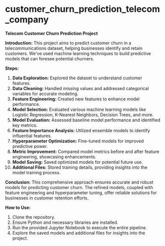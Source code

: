 # customer_churn_prediction_telecom_company
**Telecom Customer Churn Prediction Project**

**Introduction:**
This project aims to predict customer churn in a telecommunications dataset, helping businesses identify and retain customers. We've used machine learning techniques to build predictive models that can foresee potential churners.

**Steps:**
1. **Data Exploration:** Explored the dataset to understand customer features.
2. **Data Cleaning:** Handled missing values and addressed categorical variables for accurate modeling.
3. **Feature Engineering:** Created new features to enhance model performance.
4. **Model Selection:** Evaluated various machine learning models like Logistic Regression, K-Nearest Neighbors, Decision Trees, and more.
5. **Model Evaluation:** Assessed baseline model performance and identified key metrics.
6. **Feature Importance Analysis:** Utilized ensemble models to identify influential features.
7. **Hyperparameter Optimization:** Fine-tuned models for improved predictive power.
8. **Metric Improvement:** Compared model metrics before and after feature engineering, showcasing enhancements.
9. **Model Saving:** Saved optimized models for potential future use.
10. **Additional Files:** Stored training details, providing insights into the model training process.

**Conclusion:**
This comprehensive approach ensures accurate and robust models for predicting customer churn. The refined models, coupled with feature engineering and hyperparameter tuning, offer reliable solutions for businesses in customer retention efforts.

**How to Use:**
1. Clone the repository.
2. Ensure Python and necessary libraries are installed.
3. Run the provided Jupyter Notebook to execute the entire pipeline.
4. Explore the saved models and additional files for insights into the project.
